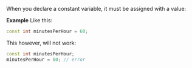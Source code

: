 
When you declare a constant variable, it must be assigned with a value:

**Example**
Like this:

```cpp
const int minutesPerHour = 60;
```

This however, will not work:

```cpp
const int minutesPerHour;
minutesPerHour = 60; // error
```
